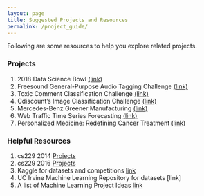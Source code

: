 ```yaml
---  
layout: page  
title: Suggested Projects and Resources  
permalink: /project_guide/  
---  
```


Following are some resources to help you explore related projects.   
 
### Projects
1. 2018 Data Science Bowl [(link)](https://www.kaggle.com/c/data-science-bowl-2018 )
2. Freesound General-Purpose Audio Tagging Challenge [(link)](https://www.kaggle.com/c/freesound-audio-tagging)  
3. Toxic Comment Classification Challenge [(link)](https://www.kaggle.com/c/jigsaw-toxic-comment-classification-challenge)
4. Cdiscount’s Image Classification Challenge [(link)](https://www.kaggle.com/c/cdiscount-image-classification-challenge)  
5. Mercedes-Benz Greener Manufacturing [(link)](https://www.kaggle.com/c/mercedes-benz-greener-manufacturing) 
6. Web Traffic Time Series Forecasting [(link)](https://www.kaggle.com/c/web-traffic-time-series-forecasting)  
7. Personalized Medicine: Redefining Cancer Treatment [(link)](https://www.kaggle.com/c/msk-redefining-cancer-treatment)  
### Helpful Resources 
1. cs229 2014 [Projects](http://cs229.stanford.edu/projects2014.html)
2. cs229 2016 [Projects](http://cs229.stanford.edu/projects2016.html)
3. Kaggle for datasets and competitions [link](https://www.kaggle.com)
4. UC Irvine Machine Learning Repository for datasets [link]
5. A list of Machine Learning Project Ideas [link](https://github.com/NirantK/awesome-project-ideas)